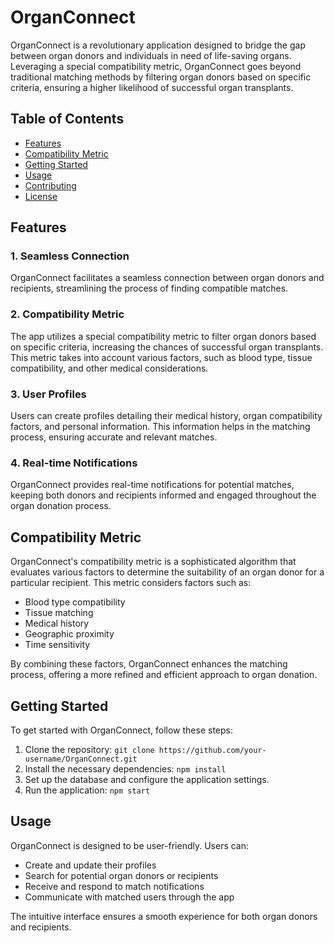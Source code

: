 # OrganConnect

OrganConnect is a revolutionary application designed to bridge the gap between organ donors and individuals in need of life-saving organs. Leveraging a special compatibility metric, OrganConnect goes beyond traditional matching methods by filtering organ donors based on specific criteria, ensuring a higher likelihood of successful organ transplants.

## Table of Contents
- [Features](#features)
- [Compatibility Metric](#compatibility-metric)
- [Getting Started](#getting-started)
- [Usage](#usage)
- [Contributing](#contributing)
- [License](#license)

## Features

### 1. Seamless Connection
OrganConnect facilitates a seamless connection between organ donors and recipients, streamlining the process of finding compatible matches.

### 2. Compatibility Metric
The app utilizes a special compatibility metric to filter organ donors based on specific criteria, increasing the chances of successful organ transplants. This metric takes into account various factors, such as blood type, tissue compatibility, and other medical considerations.

### 3. User Profiles
Users can create profiles detailing their medical history, organ compatibility factors, and personal information. This information helps in the matching process, ensuring accurate and relevant matches.

### 4. Real-time Notifications
OrganConnect provides real-time notifications for potential matches, keeping both donors and recipients informed and engaged throughout the organ donation process.

## Compatibility Metric

OrganConnect's compatibility metric is a sophisticated algorithm that evaluates various factors to determine the suitability of an organ donor for a particular recipient. This metric considers factors such as:

- Blood type compatibility
- Tissue matching
- Medical history
- Geographic proximity
- Time sensitivity

By combining these factors, OrganConnect enhances the matching process, offering a more refined and efficient approach to organ donation.

## Getting Started

To get started with OrganConnect, follow these steps:

1. Clone the repository: `git clone https://github.com/your-username/OrganConnect.git`
2. Install the necessary dependencies: `npm install`
3. Set up the database and configure the application settings.
4. Run the application: `npm start`

## Usage

OrganConnect is designed to be user-friendly. Users can:

- Create and update their profiles
- Search for potential organ donors or recipients
- Receive and respond to match notifications
- Communicate with matched users through the app

The intuitive interface ensures a smooth experience for both organ donors and recipients.
